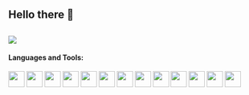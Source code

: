 ## Hello there 👋
[<img src="https://img.shields.io/badge/LinkedIn-0077B5?style=for-the-badge&logo=linkedin&logoColor=white" />](https://www.linkedin.com/in/sigurd-illguth-kvamme-3ab08b225/)
---

#### Languages and Tools:

<div>
  <img src="https://cdn.jsdelivr.net/gh/devicons/devicon/icons/javascript/javascript-original.svg" width="32"/>
  <img src="https://cdn.jsdelivr.net/gh/devicons/devicon/icons/typescript/typescript-original.svg" width="32"/>
    <img src="https://cdn.jsdelivr.net/gh/devicons/devicon/icons/react/react-original.svg" width="32"/>
  <img src="https://cdn.jsdelivr.net/gh/devicons/devicon/icons/vuejs/vuejs-original.svg" width="32"/>
  <img src="https://cdn.jsdelivr.net/gh/devicons/devicon/icons/nodejs/nodejs-original.svg" width="32"/>
  <img src="https://cdn.jsdelivr.net/gh/devicons/devicon/icons/express/express-original.svg" width="32"/>
  <img src="https://cdn.jsdelivr.net/gh/devicons/devicon/icons/html5/html5-original.svg" width="32"/>
  <img src="https://cdn.jsdelivr.net/gh/devicons/devicon/icons/css3/css3-original.svg" width="32"/>
  <img src="https://cdn.jsdelivr.net/gh/devicons/devicon/icons/sass/sass-original.svg" width="32"/>
  <img src="https://cdn.jsdelivr.net/gh/devicons/devicon/icons/figma/figma-original.svg" width="32"/>
  <img src="https://cdn.jsdelivr.net/gh/devicons/devicon/icons/mongodb/mongodb-original.svg" width="32"/>
   <img src="https://cdn.jsdelivr.net/gh/devicons/devicon/icons/git/git-original.svg" width="32"/>
  <img src="https://cdn.jsdelivr.net/gh/devicons/devicon/icons/github/github-original.svg" width="32"/>
 </div>
